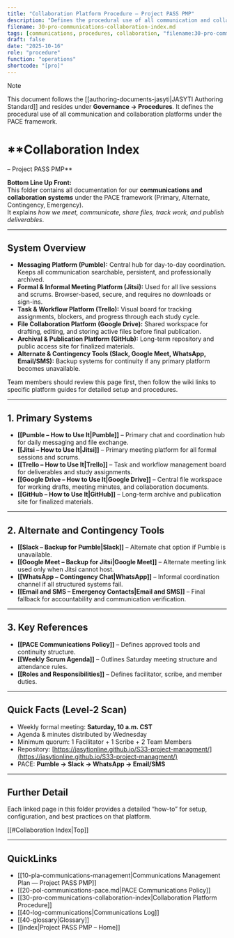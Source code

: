 ```yaml
---
title: "Collaboration Platform Procedure — Project PASS PMP"
description: "Defines the procedural use of all communication and collaboration platforms under the PACE framework, including GitHub, Pumble, Jitsi, Trello, and Google Drive."
filename: 30-pro-communications-collaboration-index.md
tags: [communications, procedures, collaboration, "filename:30-pro-communications-collaboration-index.md"]
draft: false
date: "2025-10-16"
role: "procedure"
function: "operations"
shortcode: "[pro]"
---
```



> [!note]
> This document follows the [[authoring-documents-jasyti|JASYTI Authoring Standard]] and resides under **Governance → Procedures**.
> It defines the procedural use of all communication and collaboration platforms under the PACE framework.

# **Collaboration Index
– Project PASS PMP**

**Bottom Line Up Front:**  
This folder contains all documentation for our **communications and collaboration systems** under the PACE framework (Primary, Alternate, Contingency, Emergency).  
It explains *how we meet, communicate, share files, track work, and publish deliverables*.

---

## **System Overview**

- **Messaging Platform (Pumble):** Central hub for day-to-day coordination. Keeps all communication searchable, persistent, and professionally archived.  
- **Formal & Informal Meeting Platform (Jitsi):** Used for all live sessions and scrums. Browser-based, secure, and requires no downloads or sign-ins.  
- **Task & Workflow Platform (Trello):** Visual board for tracking assignments, blockers, and progress through each study cycle.  
- **File Collaboration Platform (Google Drive):** Shared workspace for drafting, editing, and storing active files before final publication.  
- **Archival & Publication Platform (GitHub):** Long-term repository and public access site for finalized materials.  
- **Alternate & Contingency Tools (Slack, Google Meet, WhatsApp, Email/SMS):** Backup systems for continuity if any primary platform becomes unavailable.  

Team members should review this page first, then follow the wiki links to specific platform guides for detailed setup and procedures.

---

## **1. Primary Systems**
- **[[Pumble – How to Use It|Pumble]]** – Primary chat and coordination hub for daily messaging and file exchange.  
- **[[Jitsi – How to Use It|Jitsi]]** – Primary meeting platform for all formal sessions and scrums.  
- **[[Trello – How to Use It|Trello]]** – Task and workflow management board for deliverables and study assignments.  
- **[[Google Drive – How to Use It|Google Drive]]** – Central file workspace for working drafts, meeting minutes, and collaboration documents.  
- **[[GitHub – How to Use It|GitHub]]** – Long-term archive and publication site for finalized materials.

---

## **2. Alternate and Contingency Tools**
- **[[Slack – Backup for Pumble|Slack]]** – Alternate chat option if Pumble is unavailable.  
- **[[Google Meet – Backup for Jitsi|Google Meet]]** – Alternate meeting link used only when Jitsi cannot host.  
- **[[WhatsApp – Contingency Chat|WhatsApp]]** – Informal coordination channel if all structured systems fail.  
- **[[Email and SMS – Emergency Contacts|Email and SMS]]** – Final fallback for accountability and communication verification.

---

## **3. Key References**
- **[[PACE Communications Policy]]** – Defines approved tools and continuity structure.  
- **[[Weekly Scrum Agenda]]** – Outlines Saturday meeting structure and attendance rules.  
- **[[Roles and Responsibilities]]** – Defines facilitator, scribe, and member duties.

---

## **Quick Facts (Level-2 Scan)**
- Weekly formal meeting: **Saturday, 10 a.m. CST**  
- Agenda & minutes distributed by Wednesday  
- Minimum quorum: 1 Facilitator + 1 Scribe + 2 Team Members  
- Repository: [https://jasytionline.github.io/S33-project-managment/](https://jasytionline.github.io/S33-project-managment/)  
- PACE: **Pumble → Slack → WhatsApp → Email/SMS**

---

## **Further Detail**
Each linked page in this folder provides a detailed “how-to” for setup, configuration, and best practices on that platform.

[[#Collaboration Index|Top]]

---

## QuickLinks
- [[10-pla-communications-management|Communications Management Plan — Project PASS PMP]]
- [[20-pol-communications-pace.md|PACE Communications Policy]]
- [[30-pro-communications-collaboration-index|Collaboration Platform Procedure]]
- [[40-log-communications|Communications Log]]
- [[40-glossary|Glossary]]
- [[index|Project PASS PMP – Home]]
